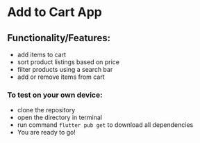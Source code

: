 # Add to Cart App

## Functionality/Features:
- add items to cart
- sort product listings based on price
- filter products using a search bar
- add or remove items from cart


### To test on your own device:  
- clone the repository
- open the directory in terminal
- run command ```flutter pub get``` to download all dependencies
- You are ready to go!
